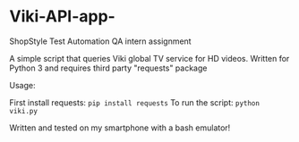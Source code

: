 # Viki-API-app-
ShopStyle Test Automation QA intern assignment 

A simple script that queries Viki global TV service for HD videos. Written for Python 3 and requires third party "requests" package 

Usage:

First install requests:
``` pip install requests ```
To run the script:
```python viki.py ```


Written and tested on my smartphone with a bash emulator! 
